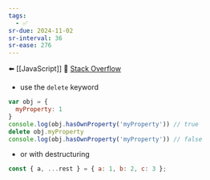 ```yaml
---
tags:
  - ✅
sr-due: 2024-11-02
sr-interval: 36
sr-ease: 276
---
```


⬅️ [[JavaScript]]
🔗  [Stack Overflow](https://stackoverflow.com/questions/208105/how-do-i-remove-a-property-from-a-javascript-object)

- use the `delete` keyword
```javascript
var obj = {
  myProperty: 1    
}
console.log(obj.hasOwnProperty('myProperty')) // true
delete obj.myProperty
console.log(obj.hasOwnProperty('myProperty')) // false
```

- or with destructuring
```javascript
const { a, ...rest } = { a: 1, b: 2, c: 3 };
```